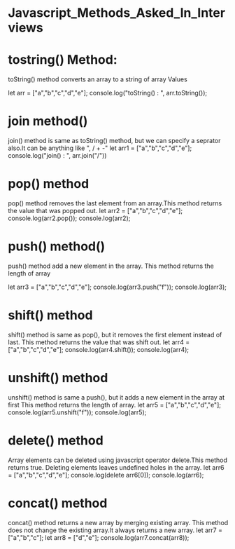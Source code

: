 # Javascript_Methods_Asked_In_Interviews

# tostring() Method:
 toString() method converts an array to a string of array Values

let arr = ["a","b","c","d","e"];
console.log("toString() : ", arr.toString());

# join method()
 join() method is same as toString() method, but we can specify a seprator also.It can be anything like ", / + -"
let arr1 = ["a","b","c","d","e"];
console.log("join() : ", arr.join("/"))

# pop() method
 pop() method removes the last element from an array.This method returns the value that was popped out.
let arr2 = ["a","b","c","d","e"];
console.log(arr2.pop());
console.log(arr2);

# push() method()
push() method add a new element in the array. This method returns the length of array

let arr3 = ["a","b","c","d","e"];
console.log(arr3.push("f"));
console.log(arr3);

# shift() method
shift() method is same as pop(), but it removes the first element instead of last. This method returns the value that was shift out.
let arr4 = ["a","b","c","d","e"];
console.log(arr4.shift());
console.log(arr4);

# unshift() method
unshift() method is same a push(), but it adds a new element in the array at first This method returns the length of array.
let arr5 = ["a","b","c","d","e"];
console.log(arr5.unshift("f"));
console.log(arr5);

# delete() method
Array elements can be deleted using javascript operator delete.This method returns true. Deleting elements leaves undefined holes in the array.
let arr6 = ["a","b","c","d","e"];
console.log(delete arr6[0]);
console.log(arr6);


# concat() method
concat() method returns a new array by merging existing array. This method does not change the existing array.It always returns a new array.
let arr7 = ["a","b","c"];
let arr8 = ["d","e"];
console.log(arr7.concat(arr8));

